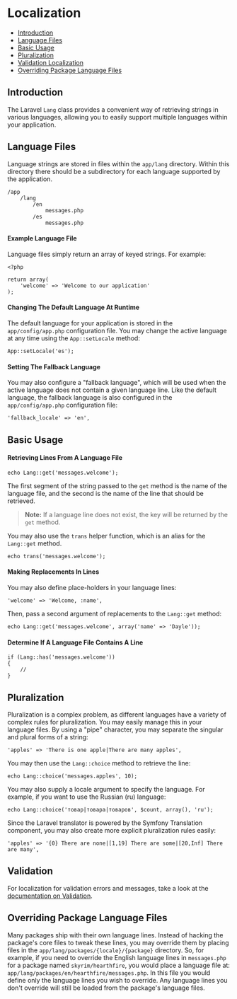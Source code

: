 # Localization

- [Introduction](#introduction)
- [Language Files](#language-files)
- [Basic Usage](#basic-usage)
- [Pluralization](#pluralization)
- [Validation Localization](#validation)
- [Overriding Package Language Files](#overriding-package-language-files)

<a name="introduction"></a>
## Introduction

The Laravel `Lang` class provides a convenient way of retrieving strings in various languages, allowing you to easily support multiple languages within your application.

<a name="language-files"></a>
## Language Files

Language strings are stored in files within the `app/lang` directory. Within this directory there should be a subdirectory for each language supported by the application.

	/app
		/lang
			/en
				messages.php
			/es
				messages.php

#### Example Language File

Language files simply return an array of keyed strings. For example:

	<?php

	return array(
		'welcome' => 'Welcome to our application'
	);

#### Changing The Default Language At Runtime

The default language for your application is stored in the `app/config/app.php` configuration file. You may change the active language at any time using the `App::setLocale` method:

	App::setLocale('es');

#### Setting The Fallback Language

You may also configure a "fallback language", which will be used when the active language does not contain a given language line. Like the default language, the fallback language is also configured in the `app/config/app.php` configuration file:

	'fallback_locale' => 'en',

<a name="basic-usage"></a>
## Basic Usage

#### Retrieving Lines From A Language File

	echo Lang::get('messages.welcome');

The first segment of the string passed to the `get` method is the name of the language file, and the second is the name of the line that should be retrieved.

> **Note:** If a language line does not exist, the key will be returned by the `get` method.

You may also use the `trans` helper function, which is an alias for the `Lang::get` method.

	echo trans('messages.welcome');

#### Making Replacements In Lines

You may also define place-holders in your language lines:

	'welcome' => 'Welcome, :name',

Then, pass a second argument of replacements to the `Lang::get` method:

	echo Lang::get('messages.welcome', array('name' => 'Dayle'));

#### Determine If A Language File Contains A Line

	if (Lang::has('messages.welcome'))
	{
		//
	}

<a name="pluralization"></a>
## Pluralization

Pluralization is a complex problem, as different languages have a variety of complex rules for pluralization. You may easily manage this in your language files. By using a "pipe" character, you may separate the singular and plural forms of a string:

	'apples' => 'There is one apple|There are many apples',

You may then use the `Lang::choice` method to retrieve the line:

	echo Lang::choice('messages.apples', 10);

You may also supply a locale argument to specify the language. For example, if you want to use the Russian (ru) language:

	echo Lang::choice('товар|товара|товаров', $count, array(), 'ru');

Since the Laravel translator is powered by the Symfony Translation component, you may also create more explicit pluralization rules easily:

	'apples' => '{0} There are none|[1,19] There are some|[20,Inf] There are many',


<a name="validation"></a>
## Validation

For localization for validation errors and messages, take a look at the <a href="validation.md#localization">documentation on Validation</a>.

<a name="overriding-package-language-files"></a>
## Overriding Package Language Files

Many packages ship with their own language lines. Instead of hacking the package's core files to tweak these lines, you may override them by placing files in the `app/lang/packages/{locale}/{package}` directory. So, for example, if you need to override the English language lines in `messages.php` for a package named `skyrim/hearthfire`, you would place a language file at: `app/lang/packages/en/hearthfire/messages.php`. In this file you would define only the language lines you wish to override. Any language lines you don't override will still be loaded from the package's language files.

